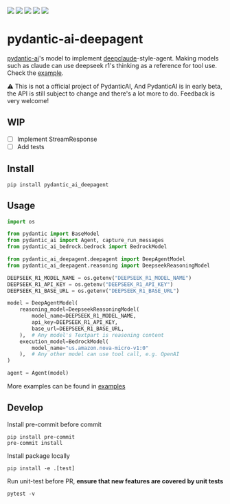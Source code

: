 ![](https://img.shields.io/github/license/wh1isper/pydantic-ai-deepagent)
![](https://img.shields.io/github/v/release/wh1isper/pydantic-ai-deepagent)
![](https://img.shields.io/pypi/dm/pydantic_ai_deepagent)
![](https://img.shields.io/github/last-commit/wh1isper/pydantic-ai-deepagent)
![](https://img.shields.io/pypi/pyversions/pydantic_ai_deepagent)

# pydantic-ai-deepagent

[pydantic-ai](https://github.com/pydantic/pydantic-ai)'s model to implement [deepclaude](https://github.com/getAsterisk/deepclaude)-style-agent. Making models such as claude can use deepseek r1's thinking as a reference for tool use. Check the [example](./examples/greater.py).

⚠️ This is not a official project of PydanticAI, And PydanticAI is in early beta, the API is still subject to change and there's a lot more to do. Feedback is very welcome!

## WIP

- [ ] Implement StreamResponse
- [ ] Add tests

## Install

`pip install pydantic_ai_deepagent`

## Usage

```python
import os

from pydantic import BaseModel
from pydantic_ai import Agent, capture_run_messages
from pydantic_ai_bedrock.bedrock import BedrockModel

from pydantic_ai_deepagent.deepagent import DeepAgentModel
from pydantic_ai_deepagent.reasoning import DeepseekReasoningModel

DEEPSEEK_R1_MODEL_NAME = os.getenv("DEEPSEEK_R1_MODEL_NAME")
DEEPSEEK_R1_API_KEY = os.getenv("DEEPSEEK_R1_API_KEY")
DEEPSEEK_R1_BASE_URL = os.getenv("DEEPSEEK_R1_BASE_URL")

model = DeepAgentModel(
    reasoning_model=DeepseekReasoningModel(
        model_name=DEEPSEEK_R1_MODEL_NAME,
        api_key=DEEPSEEK_R1_API_KEY,
        base_url=DEEPSEEK_R1_BASE_URL,
    ),  # Any model's Textpart is reasoning content
    execution_model=BedrockModel(
        model_name="us.amazon.nova-micro-v1:0"
    ),  # Any other model can use tool call, e.g. OpenAI
)

agent = Agent(model)
```

More examples can be found in [examples](examples)

## Develop

Install pre-commit before commit

```
pip install pre-commit
pre-commit install
```

Install package locally

```
pip install -e .[test]
```

Run unit-test before PR, **ensure that new features are covered by unit tests**

```
pytest -v
```

